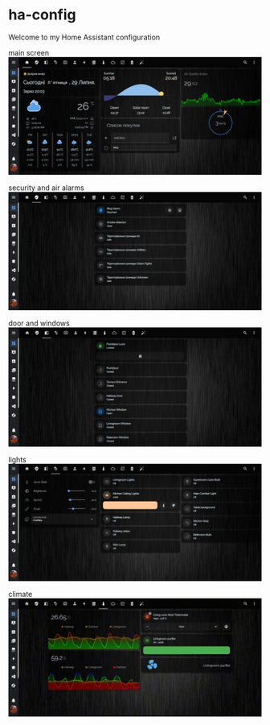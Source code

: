 # ha-config
Welcome to my Home Assistant configuration

main screen
<img src="git/screen 1.png"  />

security and air alarms
<img src="git/screen 2.png" />

door and windows
<img src="git/screen 3.png" />

lights
<img src="git/screen 4.png" />

climate
<img src="git/screen 10.gif" />
